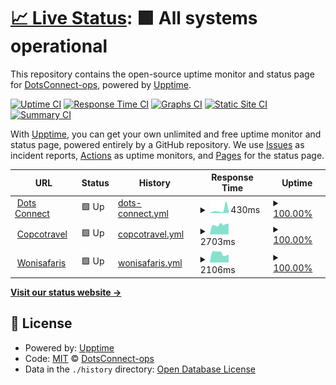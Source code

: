 # [📈 Live Status](https://DotsConnect-ops.github.io/uptime): <!--live status--> **🟩 All systems operational**

This repository contains the open-source uptime monitor and status page for [DotsConnect-ops](https://DotsConnect-ops.github.io/uptime), powered by [Upptime](https://github.com/upptime/upptime).

[![Uptime CI](https://github.com/DotsConnect-ops/uptime/workflows/Uptime%20CI/badge.svg)](https://github.com/upptime/upptime/actions?query=workflow%3A%22Uptime+CI%22)
[![Response Time CI](https://github.com/DotsConnect-ops/uptime/workflows/Response%20Time%20CI/badge.svg)](https://github.com/upptime/upptime/actions?query=workflow%3A%22Response+Time+CI%22)
[![Graphs CI](https://github.com/DotsConnect-ops/uptime/workflows/Graphs%20CI/badge.svg)](https://github.com/upptime/upptime/actions?query=workflow%3A%22Graphs+CI%22)
[![Static Site CI](https://github.com/DotsConnect-ops/uptime/workflows/Static%20Site%20CI/badge.svg)](https://github.com/upptime/upptime/actions?query=workflow%3A%22Static+Site+CI%22)
[![Summary CI](https://github.com/DotsConnect-ops/uptime/workflows/Summary%20CI/badge.svg)](https://github.com/upptime/upptime/actions?query=workflow%3A%22Summary+CI%22)

With [Upptime](https://upptime.js.org), you can get your own unlimited and free uptime monitor and status page, powered entirely by a GitHub repository. We use [Issues](https://github.com/DotsConnect-ops/uptime/issues) as incident reports, [Actions](https://github.com/DotsConnect-ops/uptime/actions) as uptime monitors, and [Pages](https://DotsConnect-ops.github.io/uptime) for the status page.

<!--start: status pages-->
<!-- This summary is generated by Upptime (https://github.com/upptime/upptime) -->
<!-- Do not edit this manually, your changes will be overwritten -->
<!-- prettier-ignore -->
| URL | Status | History | Response Time | Uptime |
| --- | ------ | ------- | ------------- | ------ |
| <img alt="" src="https://www.dotsconnect.be/favicon.ico" height="13"> [Dots Connect](https://www.dotsconnect.be) | 🟩 Up | [dots-connect.yml](https://github.com/DotsConnect-ops/uptime/commits/HEAD/history/dots-connect.yml) | <details><summary><img alt="Response time graph" src="./graphs/dots-connect/response-time-week.png" height="20"> 430ms</summary><br><a href="https://DotsConnect-ops.github.io/uptime/history/dots-connect"><img alt="Response time 584" src="https://img.shields.io/endpoint?url=https%3A%2F%2Fraw.githubusercontent.com%2FDotsConnect-ops%2Fuptime%2FHEAD%2Fapi%2Fdots-connect%2Fresponse-time.json"></a><br><a href="https://DotsConnect-ops.github.io/uptime/history/dots-connect"><img alt="24-hour response time 277" src="https://img.shields.io/endpoint?url=https%3A%2F%2Fraw.githubusercontent.com%2FDotsConnect-ops%2Fuptime%2FHEAD%2Fapi%2Fdots-connect%2Fresponse-time-day.json"></a><br><a href="https://DotsConnect-ops.github.io/uptime/history/dots-connect"><img alt="7-day response time 430" src="https://img.shields.io/endpoint?url=https%3A%2F%2Fraw.githubusercontent.com%2FDotsConnect-ops%2Fuptime%2FHEAD%2Fapi%2Fdots-connect%2Fresponse-time-week.json"></a><br><a href="https://DotsConnect-ops.github.io/uptime/history/dots-connect"><img alt="30-day response time 485" src="https://img.shields.io/endpoint?url=https%3A%2F%2Fraw.githubusercontent.com%2FDotsConnect-ops%2Fuptime%2FHEAD%2Fapi%2Fdots-connect%2Fresponse-time-month.json"></a><br><a href="https://DotsConnect-ops.github.io/uptime/history/dots-connect"><img alt="1-year response time 517" src="https://img.shields.io/endpoint?url=https%3A%2F%2Fraw.githubusercontent.com%2FDotsConnect-ops%2Fuptime%2FHEAD%2Fapi%2Fdots-connect%2Fresponse-time-year.json"></a></details> | <details><summary><a href="https://DotsConnect-ops.github.io/uptime/history/dots-connect">100.00%</a></summary><a href="https://DotsConnect-ops.github.io/uptime/history/dots-connect"><img alt="All-time uptime 100.00%" src="https://img.shields.io/endpoint?url=https%3A%2F%2Fraw.githubusercontent.com%2FDotsConnect-ops%2Fuptime%2FHEAD%2Fapi%2Fdots-connect%2Fuptime.json"></a><br><a href="https://DotsConnect-ops.github.io/uptime/history/dots-connect"><img alt="24-hour uptime 100.00%" src="https://img.shields.io/endpoint?url=https%3A%2F%2Fraw.githubusercontent.com%2FDotsConnect-ops%2Fuptime%2FHEAD%2Fapi%2Fdots-connect%2Fuptime-day.json"></a><br><a href="https://DotsConnect-ops.github.io/uptime/history/dots-connect"><img alt="7-day uptime 100.00%" src="https://img.shields.io/endpoint?url=https%3A%2F%2Fraw.githubusercontent.com%2FDotsConnect-ops%2Fuptime%2FHEAD%2Fapi%2Fdots-connect%2Fuptime-week.json"></a><br><a href="https://DotsConnect-ops.github.io/uptime/history/dots-connect"><img alt="30-day uptime 100.00%" src="https://img.shields.io/endpoint?url=https%3A%2F%2Fraw.githubusercontent.com%2FDotsConnect-ops%2Fuptime%2FHEAD%2Fapi%2Fdots-connect%2Fuptime-month.json"></a><br><a href="https://DotsConnect-ops.github.io/uptime/history/dots-connect"><img alt="1-year uptime 100.00%" src="https://img.shields.io/endpoint?url=https%3A%2F%2Fraw.githubusercontent.com%2FDotsConnect-ops%2Fuptime%2FHEAD%2Fapi%2Fdots-connect%2Fuptime-year.json"></a></details>
| <img alt="" src="https://www.copcotravel.be/favicon.ico" height="13"> [Copcotravel](https://www.copcotravel.be) | 🟩 Up | [copcotravel.yml](https://github.com/DotsConnect-ops/uptime/commits/HEAD/history/copcotravel.yml) | <details><summary><img alt="Response time graph" src="./graphs/copcotravel/response-time-week.png" height="20"> 2703ms</summary><br><a href="https://DotsConnect-ops.github.io/uptime/history/copcotravel"><img alt="Response time 2500" src="https://img.shields.io/endpoint?url=https%3A%2F%2Fraw.githubusercontent.com%2FDotsConnect-ops%2Fuptime%2FHEAD%2Fapi%2Fcopcotravel%2Fresponse-time.json"></a><br><a href="https://DotsConnect-ops.github.io/uptime/history/copcotravel"><img alt="24-hour response time 2826" src="https://img.shields.io/endpoint?url=https%3A%2F%2Fraw.githubusercontent.com%2FDotsConnect-ops%2Fuptime%2FHEAD%2Fapi%2Fcopcotravel%2Fresponse-time-day.json"></a><br><a href="https://DotsConnect-ops.github.io/uptime/history/copcotravel"><img alt="7-day response time 2703" src="https://img.shields.io/endpoint?url=https%3A%2F%2Fraw.githubusercontent.com%2FDotsConnect-ops%2Fuptime%2FHEAD%2Fapi%2Fcopcotravel%2Fresponse-time-week.json"></a><br><a href="https://DotsConnect-ops.github.io/uptime/history/copcotravel"><img alt="30-day response time 2722" src="https://img.shields.io/endpoint?url=https%3A%2F%2Fraw.githubusercontent.com%2FDotsConnect-ops%2Fuptime%2FHEAD%2Fapi%2Fcopcotravel%2Fresponse-time-month.json"></a><br><a href="https://DotsConnect-ops.github.io/uptime/history/copcotravel"><img alt="1-year response time 2522" src="https://img.shields.io/endpoint?url=https%3A%2F%2Fraw.githubusercontent.com%2FDotsConnect-ops%2Fuptime%2FHEAD%2Fapi%2Fcopcotravel%2Fresponse-time-year.json"></a></details> | <details><summary><a href="https://DotsConnect-ops.github.io/uptime/history/copcotravel">100.00%</a></summary><a href="https://DotsConnect-ops.github.io/uptime/history/copcotravel"><img alt="All-time uptime 100.00%" src="https://img.shields.io/endpoint?url=https%3A%2F%2Fraw.githubusercontent.com%2FDotsConnect-ops%2Fuptime%2FHEAD%2Fapi%2Fcopcotravel%2Fuptime.json"></a><br><a href="https://DotsConnect-ops.github.io/uptime/history/copcotravel"><img alt="24-hour uptime 100.00%" src="https://img.shields.io/endpoint?url=https%3A%2F%2Fraw.githubusercontent.com%2FDotsConnect-ops%2Fuptime%2FHEAD%2Fapi%2Fcopcotravel%2Fuptime-day.json"></a><br><a href="https://DotsConnect-ops.github.io/uptime/history/copcotravel"><img alt="7-day uptime 100.00%" src="https://img.shields.io/endpoint?url=https%3A%2F%2Fraw.githubusercontent.com%2FDotsConnect-ops%2Fuptime%2FHEAD%2Fapi%2Fcopcotravel%2Fuptime-week.json"></a><br><a href="https://DotsConnect-ops.github.io/uptime/history/copcotravel"><img alt="30-day uptime 100.00%" src="https://img.shields.io/endpoint?url=https%3A%2F%2Fraw.githubusercontent.com%2FDotsConnect-ops%2Fuptime%2FHEAD%2Fapi%2Fcopcotravel%2Fuptime-month.json"></a><br><a href="https://DotsConnect-ops.github.io/uptime/history/copcotravel"><img alt="1-year uptime 100.00%" src="https://img.shields.io/endpoint?url=https%3A%2F%2Fraw.githubusercontent.com%2FDotsConnect-ops%2Fuptime%2FHEAD%2Fapi%2Fcopcotravel%2Fuptime-year.json"></a></details>
| <img alt="" src="https://www.wonisafaris.be/favicon.ico" height="13"> [Wonisafaris](https://www.wonisafaris.be) | 🟩 Up | [wonisafaris.yml](https://github.com/DotsConnect-ops/uptime/commits/HEAD/history/wonisafaris.yml) | <details><summary><img alt="Response time graph" src="./graphs/wonisafaris/response-time-week.png" height="20"> 2106ms</summary><br><a href="https://DotsConnect-ops.github.io/uptime/history/wonisafaris"><img alt="Response time 2232" src="https://img.shields.io/endpoint?url=https%3A%2F%2Fraw.githubusercontent.com%2FDotsConnect-ops%2Fuptime%2FHEAD%2Fapi%2Fwonisafaris%2Fresponse-time.json"></a><br><a href="https://DotsConnect-ops.github.io/uptime/history/wonisafaris"><img alt="24-hour response time 1868" src="https://img.shields.io/endpoint?url=https%3A%2F%2Fraw.githubusercontent.com%2FDotsConnect-ops%2Fuptime%2FHEAD%2Fapi%2Fwonisafaris%2Fresponse-time-day.json"></a><br><a href="https://DotsConnect-ops.github.io/uptime/history/wonisafaris"><img alt="7-day response time 2106" src="https://img.shields.io/endpoint?url=https%3A%2F%2Fraw.githubusercontent.com%2FDotsConnect-ops%2Fuptime%2FHEAD%2Fapi%2Fwonisafaris%2Fresponse-time-week.json"></a><br><a href="https://DotsConnect-ops.github.io/uptime/history/wonisafaris"><img alt="30-day response time 2268" src="https://img.shields.io/endpoint?url=https%3A%2F%2Fraw.githubusercontent.com%2FDotsConnect-ops%2Fuptime%2FHEAD%2Fapi%2Fwonisafaris%2Fresponse-time-month.json"></a><br><a href="https://DotsConnect-ops.github.io/uptime/history/wonisafaris"><img alt="1-year response time 2280" src="https://img.shields.io/endpoint?url=https%3A%2F%2Fraw.githubusercontent.com%2FDotsConnect-ops%2Fuptime%2FHEAD%2Fapi%2Fwonisafaris%2Fresponse-time-year.json"></a></details> | <details><summary><a href="https://DotsConnect-ops.github.io/uptime/history/wonisafaris">100.00%</a></summary><a href="https://DotsConnect-ops.github.io/uptime/history/wonisafaris"><img alt="All-time uptime 100.00%" src="https://img.shields.io/endpoint?url=https%3A%2F%2Fraw.githubusercontent.com%2FDotsConnect-ops%2Fuptime%2FHEAD%2Fapi%2Fwonisafaris%2Fuptime.json"></a><br><a href="https://DotsConnect-ops.github.io/uptime/history/wonisafaris"><img alt="24-hour uptime 100.00%" src="https://img.shields.io/endpoint?url=https%3A%2F%2Fraw.githubusercontent.com%2FDotsConnect-ops%2Fuptime%2FHEAD%2Fapi%2Fwonisafaris%2Fuptime-day.json"></a><br><a href="https://DotsConnect-ops.github.io/uptime/history/wonisafaris"><img alt="7-day uptime 100.00%" src="https://img.shields.io/endpoint?url=https%3A%2F%2Fraw.githubusercontent.com%2FDotsConnect-ops%2Fuptime%2FHEAD%2Fapi%2Fwonisafaris%2Fuptime-week.json"></a><br><a href="https://DotsConnect-ops.github.io/uptime/history/wonisafaris"><img alt="30-day uptime 100.00%" src="https://img.shields.io/endpoint?url=https%3A%2F%2Fraw.githubusercontent.com%2FDotsConnect-ops%2Fuptime%2FHEAD%2Fapi%2Fwonisafaris%2Fuptime-month.json"></a><br><a href="https://DotsConnect-ops.github.io/uptime/history/wonisafaris"><img alt="1-year uptime 100.00%" src="https://img.shields.io/endpoint?url=https%3A%2F%2Fraw.githubusercontent.com%2FDotsConnect-ops%2Fuptime%2FHEAD%2Fapi%2Fwonisafaris%2Fuptime-year.json"></a></details>

<!--end: status pages-->

[**Visit our status website →**](https://DotsConnect-ops.github.io/uptime)

## 📄 License

- Powered by: [Upptime](https://github.com/upptime/upptime)
- Code: [MIT](./LICENSE) © [DotsConnect-ops](https://DotsConnect-ops.github.io/uptime)
- Data in the `./history` directory: [Open Database License](https://opendatacommons.org/licenses/odbl/1-0/)
